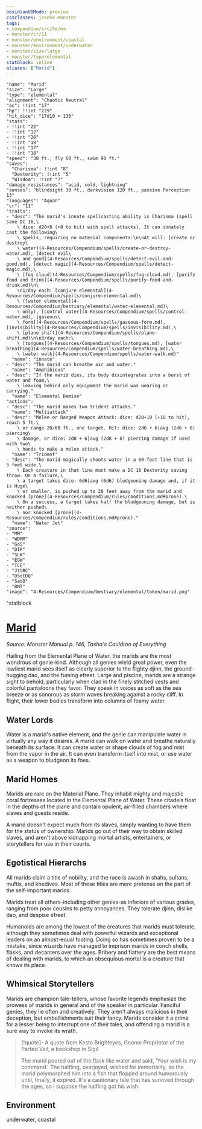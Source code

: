 ```yaml
---
obsidianUIMode: preview
cssclasses: json5e-monster
tags:
- compendium/src/5e/mm
- monster/cr/11
- monster/environment/coastal
- monster/environment/underwater
- monster/size/large
- monster/type/elemental
statblock: inline
aliases: ["Marid"]
---
```

```statblock
"name": "Marid"
"size": "Large"
"type": "elemental"
"alignment": "Chaotic Neutral"
"ac": !!int "17"
"hp": !!int "229"
"hit_dice": "17d10 + 136"
"stats":
- !!int "22"
- !!int "12"
- !!int "26"
- !!int "18"
- !!int "17"
- !!int "18"
"speed": "30 ft., fly 60 ft., swim 90 ft."
"saves":
  "Charisma": !!int "8"
  "Dexterity": !!int "5"
  "Wisdom": !!int "7"
"damage_resistances": "acid, cold, lightning"
"senses": "blindsight 30 ft., darkvision 120 ft., passive Perception 13"
"languages": "Aquan"
"cr": "11"
"traits":
- "desc": "The marid's innate spellcasting ability is Charisma (spell save DC 16,\
    \ dice: d20+8 (+8 to hit) with spell attacks). It can innately cast the following\
    \ spells, requiring no material components:\n\nAt will: [create or destroy\
    \ water](4-Resources/Compendium/spells/create-or-destroy-water.md), [detect evil\
    \ and good](4-Resources/Compendium/spells/detect-evil-and-good.md), [detect magic](4-Resources/Compendium/spells/detect-magic.md),\
    \ [fog cloud](4-Resources/Compendium/spells/fog-cloud.md), [purify food and drink](4-Resources/Compendium/spells/purify-food-and-drink.md)\n\
    \n1/day each: [conjure elemental](4-Resources/Compendium/spells/conjure-elemental.md)\
    \ ([water elemental](4-Resources/Compendium/bestiary/elemental/water-elemental.md)\
    \ only), [control water](4-Resources/Compendium/spells/control-water.md), [gaseous\
    \ form](4-Resources/Compendium/spells/gaseous-form.md), [invisibility](4-Resources/Compendium/spells/invisibility.md),\
    \ [plane shift](4-Resources/Compendium/spells/plane-shift.md)\n\n3/day each:\
    \ [tongues](4-Resources/Compendium/spells/tongues.md), [water breathing](4-Resources/Compendium/spells/water-breathing.md),\
    \ [water walk](4-Resources/Compendium/spells/water-walk.md)"
  "name": "innate"
- "desc": "The marid can breathe air and water."
  "name": "Amphibious"
- "desc": "If the marid dies, its body disintegrates into a burst of water and foam,\
    \ leaving behind only equipment the marid was wearing or carrying."
  "name": "Elemental Demise"
"actions":
- "desc": "The marid makes two trident attacks."
  "name": "Multiattack"
- "desc": "Melee or Ranged Weapon Attack: dice: d20+10 (+10 to hit), reach 5 ft.\
    \ or range 20/60 ft., one target. Hit: dice: 2d6 + 6|avg (2d6 + 6) piercing\
    \ damage, or dice: 2d8 + 6|avg (2d8 + 6) piercing damage if used with two\
    \ hands to make a melee attack."
  "name": "Trident"
- "desc": "The marid magically shoots water in a 60-foot line that is 5 feet wide.\
    \ Each creature in that line must make a DC 16 Dexterity saving throw. On a failure,\
    \ a target takes dice: 6d6|avg (6d6) bludgeoning damage and, if it is Huge\
    \ or smaller, is pushed up to 20 feet away from the marid and knocked [prone](4-Resources/Compendium/rules/conditions.md#prone).\
    \ On a success, a target takes half the bludgeoning damage, but is neither pushed\
    \ nor knocked [prone](4-Resources/Compendium/rules/conditions.md#prone)."
  "name": "Water Jet"
"source":
- "MM"
- "WDMM"
- "GoS"
- "DIP"
- "SLW"
- "EGW"
- "TCE"
- "JttRC"
- "DSotDQ"
- "SatO"
- "BMT"
"image": "4-Resources/Compendium/bestiary/elemental/token/marid.png"
```
^statblock
# [Marid](4-Resources/Compendium/bestiary/elemental/marid.md)
*Source: Monster Manual p. 146, Tasha's Cauldron of Everything*  

Hailing from the Elemental Plane of Water, the marids are the most wondrous of genie-kind. Although all genies wield great power, even the lowliest marid sees itself as clearly superior to the flighty djinn, the ground-hugging dao, and the fuming efreet. Large and piscine, marids are a strange sight to behold, particularly when clad in the finely stitched vests and colorful pantaloons they favor. They speak in voices as soft as the sea breeze or as sonorous as storm waves breaking against a rocky cliff. In flight, their lower bodies transform into columns of foamy water.

## Water Lords

Water is a marid's native element, and the genie can manipulate water in virtually any way it desires. A marid can walk on water and breathe naturally beneath its surface. It can create water or shape clouds of fog and mist from the vapor in the air. It can even transform itself into mist, or use water as a weapon to bludgeon its foes.

## Marid Homes

Marids are rare on the Material Plane. They inhabit mighty and majestic coral fortresses located in the Elemental Plane of Water. These citadels float in the depths of the plane and contain opulent, air-filled chambers where slaves and guests reside.

A marid doesn't expect much from its slaves, simply wanting to have them for the status of ownership. Marids go out of their way to obtain skilled slaves, and aren't above kidnapping mortal artists, entertainers, or storytellers for use in their courts.

## Egotistical Hierarchs

All marids claim a title of nobility, and the race is awash in shahs, sultans, muftis, and khedives. Most of these titles are mere pretense on the part of the self-important marids.

Marids treat all others-including other genies-as inferiors of various grades, ranging from poor cousins to petty annoyances. They tolerate djinn, dislike dao, and despise efreet.

Humanoids are among the lowest of the creatures that marids must tolerate, although they sometimes deal with powerful wizards and exceptional leaders on an almost-equal footing. Doing so has sometimes proven to be a mistake, since wizards have managed to imprison marids in conch shells, flasks, and decanters over the ages. Bribery and flattery are the best means of dealing with marids, to which an obsequious mortal is a creature that knows its place.

## Whimsical Storytellers

Marids are champion tale-tellers, whose favorite legends emphasize the prowess of marids in general and of the speaker in particular. Fanciful genies, they lie often and creatively. They aren't always malicious in their deception, but embellishments suit their fancy. Marids consider it a crime for a lesser being to interrupt one of their tales, and offending a marid is a sure way to invoke its wrath.

> [!quote]- A quote from Kesto Brighteyes, Gnome Proprietor of the Parted Veil, a bookshop in Sigil  
> 
> The marid poured out of the flask like water and said, 'Your wish is my command.' The halfling, overjoyed, wished for immortality, so the marid polymorphed him into a fish that flopped around humorously until, finally, it expired. It's a cautionary tale that has survived through the ages, so I suppose the halfling got his wish.




## Environment

underwater, coastal